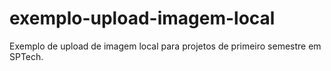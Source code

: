 # exemplo-upload-imagem-local
Exemplo de upload de imagem local para projetos de primeiro semestre em SPTech.
